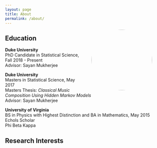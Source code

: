 ```yaml
---
layout: page
title: About
permalink: /about/
---
```



<a href="url"><img src="https://aky4wn.github.io/Anna Yanchenko  002.jpg" height="auto" width="200" style="border-radius:50%;float: right" hspace="20"></a>

## Education

**Duke University**<br/>
PhD Candidate in Statistical Science, Fall 2018 - Present<br/>
Advisor: Sayan Mukherjee<br/>

**Duke University**<br/>
Masters in Statistical Science, May 2017<br/>
Masters Thesis: *Classical Music Composition Using Hidden Markov Models* <br/>
Advisor: Sayan Mukherjee<br/>

**University of Virginia**<br/>
BS in Physics with Highest Distinction and BA in Mathematics, May 2015<br/>
Echols Scholar<br/>
Phi Beta Kappa<br/>

## Research Interests
